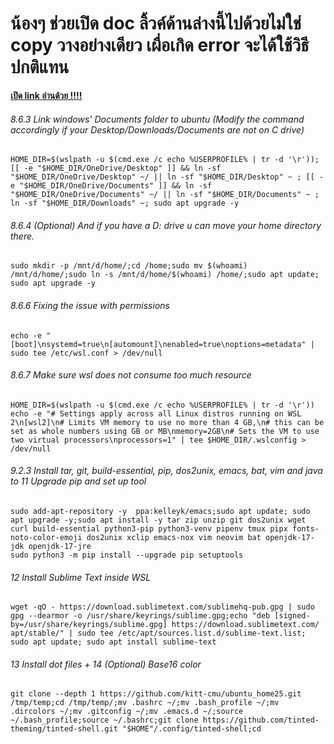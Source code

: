 # น้องๆ ช่วยเปิด doc ลิ้วค์ด้านล่างนี้ไปด้วยไม่ใช่ copy วางอย่างเดียว เผื่อเกิด error จะได้ใช้วิธีปกติแทน

**[เปิด link อ่านด้วย !!!!](https://cmu.to/cs111env)**

###### 8.6.3 Link windows' Documents folder to ubuntu (Modify the command accordingly if your Desktop/Downloads/Documents are not on C drive)
```
HOME_DIR=$(wslpath -u $(cmd.exe /c echo %USERPROFILE% | tr -d '\r')); [[ -e "$HOME_DIR/OneDrive/Desktop" ]] && ln -sf "$HOME_DIR/OneDrive/Desktop" ~/ || ln -sf "$HOME_DIR/Desktop" ~ ; [[ -e "$HOME_DIR/OneDrive/Documents" ]] && ln -sf "$HOME_DIR/OneDrive/Documents" ~/ || ln -sf "$HOME_DIR/Documents" ~ ; ln -sf "$HOME_DIR/Downloads" ~; sudo apt upgrade -y
```

###### 8.6.4 (Optional) And if you have a D: drive u can move your home directory there.
```
sudo mkdir -p /mnt/d/home/;cd /home;sudo mv $(whoami) /mnt/d/home/;sudo ln -s /mnt/d/home/$(whoami) /home/;sudo apt update; sudo apt upgrade -y
```

###### 8.6.6 Fixing the issue with permissions
```
echo -e "[boot]\nsystemd=true\n[automount]\nenabled=true\noptions=metadata" | sudo tee /etc/wsl.conf > /dev/null
```

###### 8.6.7 Make sure wsl does not consume too much resource 
```
HOME_DIR=$(wslpath -u $(cmd.exe /c echo %USERPROFILE% | tr -d '\r'))
echo -e "# Settings apply across all Linux distros running on WSL 2\n[wsl2]\n# Limits VM memory to use no more than 4 GB,\n# this can be set as whole numbers using GB or MB\nmemory=2GB\n# Sets the VM to use two virtual processors\nprocessors=1" | tee $HOME_DIR/.wslconfig > /dev/null
```

###### 9.2.3 Install tar, git,  build-essential, pip, dos2unix, emacs, bat, vim and  java to 11 Upgrade pip and set up tool
```
sudo add-apt-repository -y  ppa:kelleyk/emacs;sudo apt update; sudo apt upgrade -y;sudo apt install -y tar zip unzip git dos2unix wget curl build-essential python3-pip python3-venv pipenv tmux pipx fonts-noto-color-emoji dos2unix xclip emacs-nox vim neovim bat openjdk-17-jdk openjdk-17-jre
sudo python3 -m pip install --upgrade pip setuptools
```

###### 12 Install Sublime Text inside WSL
```
wget -qO - https://download.sublimetext.com/sublimehq-pub.gpg | sudo gpg --dearmor -o /usr/share/keyrings/sublime.gpg;echo "deb [signed-by=/usr/share/keyrings/sublime.gpg] https://download.sublimetext.com/ apt/stable/" | sudo tee /etc/apt/sources.list.d/sublime-text.list; sudo apt update; sudo apt install sublime-text
```

###### 13 Install dot files + 14 (Optional) Base16 color  
```
git clone --depth 1 https://github.com/kitt-cmu/ubuntu_home25.git /tmp/temp;cd /tmp/temp/;mv .bashrc ~/;mv .bash_profile ~/;mv .dircolors ~/;mv .gitconfig ~/;mv .emacs.d ~/;source ~/.bash_profile;source ~/.bashrc;git clone https://github.com/tinted-theming/tinted-shell.git "$HOME"/.config/tinted-shell;cd
```
